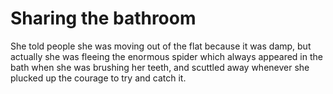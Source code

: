 Sharing the bathroom
====================
She told people she was moving out of the flat because it was damp, but actually she was fleeing the enormous spider which always appeared in the bath when she was brushing her teeth, and scuttled away whenever she plucked up the courage to try and catch it.